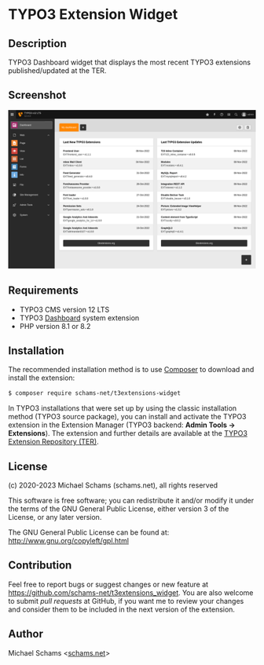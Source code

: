 # TYPO3 Extension Widget

## Description

TYPO3 Dashboard widget that displays the most recent TYPO3 extensions published/updated at the TER.

## Screenshot

![TYPO3 Dashboard Widget](Documentation/Images/screenshot.png?raw=true "TYPO3 Dashboard Widget")

## Requirements

* TYPO3 CMS version 12 LTS
* TYPO3 [Dashboard](https://docs.typo3.org/c/typo3/cms-dashboard/main/en-us/) system extension
* PHP version 8.1 or 8.2

## Installation

The recommended installation method is to use [Composer](https://getcomposer.org/) to download and install the extension:

```bash
$ composer require schams-net/t3extensions-widget
```

In TYPO3 installations that were set up by using the classic installation method (TYPO3 source package), you can install and activate the TYPO3 extension in the Extension Manager (TYPO3 backend: **Admin Tools → Extensions**). The extension and further details are available at the [TYPO3 Extension Repository (TER)](https://extensions.typo3.org/extension/t3extensions_widget).

## License

(c) 2020-2023 Michael Schams (schams.net), all rights reserved

This software is free software; you can redistribute it and/or modify it under the terms of the GNU General Public License, either version 3 of the License, or any later version.

The GNU General Public License can be found at:  
<http://www.gnu.org/copyleft/gpl.html>


## Contribution

Feel free to report bugs or suggest changes or new feature at <https://github.com/schams-net/t3extensions_widget>.
You are also welcome to submit *pull requests* at GitHub, if you want me to review your changes and consider them to be included in the next version of the extension.

## Author

Michael Schams <[schams.net](https://schams.net)>
